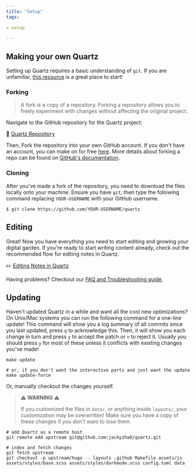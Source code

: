 ```yaml
---
title: "Setup"
tags:

- setup

---
```


## Making your own Quartz

Setting up Quartz requires a basic understanding of `git`. If you are
unfamiliar, [this resource](https://resources.nwplus.io/2-beginner/how-to-git-github.html) is a great place to start!

### Forking

> A fork is a copy of a repository. Forking a repository allows you to freely experiment with changes without affecting the original project.

Navigate to the GitHub repository for the Quartz project:

📁 [Quartz Repository](https://github.com/jackyzha0/quartz)

Then, Fork the repository into your own GitHub account. If you don't have an account, you can make on for
free [here](https://github.com/join). More details about forking a repo can be found
on [GitHub's documentation](https://docs.github.com/en/get-started/quickstart/fork-a-repo).

### Cloning

After you've made a fork of the repository, you need to download the files locally onto your machine. Ensure you
have `git`, then type the following command replacing `YOUR-USERNAME` with your GitHub username.

```shell
$ git clone https://github.com/YOUR-USERNAME/quartz
```

## Editing

Great! Now you have everything you need to start editing and growing your digital garden. If you're ready to start
writing content already, check out the recommended flow for editing notes in Quartz.

✏️ [Editing Notes in Quartz](notes/editing.md)

Having problems? Checkout our [FAQ and Troubleshooting guide](notes/troubleshooting.md).

## Updating

Haven't updated Quartz in a while and want all the cool new optimizations? On Unix/Mac systems you can run the following
command for a one-line update! This command will show you a log summary of all commits since you last updated, press `q`
to acknowledge this. Then, it will show you each change in turn and press `y` to accept the patch or `n` to reject it.
Usually you should press `y` for most of these unless it conflicts with existing changes you've made!

```shell
make update

# or, if you don't want the interactive parts and just want the update
make update-force
```

Or, manually checkout the changes yourself.

> ⚠️ **WARNING** ⚠️
>
> If you customized the files in `data/`, or anything inside `layouts/`, your customization may be overwritten!
> Make sure you have a copy of these changes if you don't want to lose them.

```shell
# add Quartz as a remote host
git remote add upstream git@github.com:jackyzha0/quartz.git

# index and fetch changes
git fetch upstream
git checkout -p upstream/hugo -- layouts .github Makefile assets/js assets/styles/base.scss assets/styles/darkmode.scss config.toml data 
```
